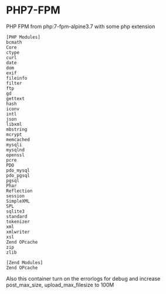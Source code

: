 # PHP7-FPM

PHP FPM from php:7-fpm-alpine3.7 with some php extension

````
[PHP Modules]
bcmath
Core
ctype
curl
date
dom
exif
fileinfo
filter
ftp
gd
gettext
hash
iconv
intl
json
libxml
mbstring
mcrypt
memcached
mysqli
mysqlnd
openssl
pcre
PDO
pdo_mysql
pdo_pgsql
pgsql
Phar
Reflection
session
SimpleXML
SPL
sqlite3
standard
tokenizer
xml
xmlwriter
xsl
Zend OPcache
zip
zlib

[Zend Modules]
Zend OPcache
````

Also this container turn on the errorlogs for debug and increase post_max_size, upload_max_filesize to 100M
